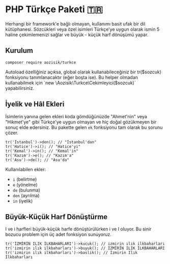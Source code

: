 PHP Türkçe Paketi 🇹🇷
==========

Herhangi bir framework'e bağlı olmayan, kullanımı basit ufak bir dil kütüphanesi.
Sözcükleri veya özel isimleri Türkçe'ye uygun olarak ismin 5 haline çekimlemenizi sağlar ve büyük - küçük harf dönüşümü yapar.

## Kurulum

    composer require aozisik/turkce

Autoload özelliğiniz açıksa, global olarak kullanabileceğiniz bir tr($sozcuk) fonksiyonu tanımlanacaktır (eğer boşta ise). Bu helper olmadan kullanabilmek için `new \Aozisik\Turkce\Cekimleyici($sozcuk)` yapabilirsiniz.

## İyelik ve Hâl Ekleri

İsimlerin yanına gelen ekleri koda gömdüğünüzde "Ahmet'nin" veya "Hikmet'ye" gibi Türkçe'ye uygun olmayan ve hiç doğal gözükmeyen bir sonuç elde edersiniz. Bu pakette gelen `ek` fonksiyonu tam olarak bu sorunu çözer.

	tr('İstanbul')->den(); // "İstanbul'dan"
	tr('Hatice')->i(); // "Hatice'yi"
	tr('Kemal')->in(); // "Kemal'in"
	tr('Kazım')->e(); // "Kazım'a"
	tr('Asu')->de(); // "Asu'da"

Kullanılabilen ekler:

* `i` (belirtme)
* `e` (yönelme)
* `de` (bulunma)
* `den` (ayrılma)
* `in` (iyelik)

## Büyük-Küçük Harf Dönüştürme

I ve i harfleri büyük-küçük harfe dönüştürülürken i ve I oluyor. Bu sinir bozucu problem için üç adet fonksiyon sunuyoruz.

	tr('İZMİRİN ILIK İLKBAHARLARI')->kucuk(); // izmirin ılık ilkbaharları
	tr('izmirin ılık ilkbaharları')->buyuk(); // İZMİRİN ILIK İLKBAHARLARI
	tr('izmirin ılık ilkbaharları')->baslik(); // İzmirin Ilık İlkbaharları